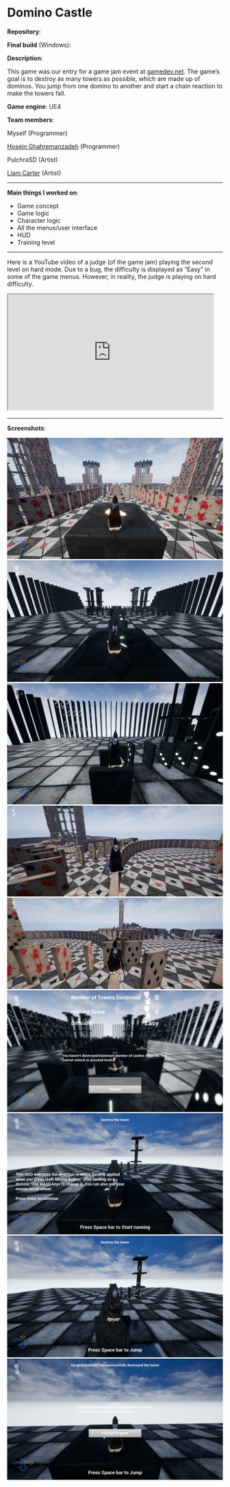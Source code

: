 # Domino Castle

**Repository**:  
<a href="https://github.com/tiredbunny/DominoCastle"><i class="fa fa-github" style="font-size:24px"></i></a>

**Final build** (Windows):  
<a href="https://drive.google.com/open?id=0ByRMOIz9rEO0MkU2cUtWSXlfd3M"><i class="fa fa-download" style="font-size:24px"></i></a>

**Description**: 

This game was our entry for a game jam event at [gamedev.net](https://www.gamedev.net/). The game’s goal is to destroy as many towers as possible, which are made up of dominos. You jump from one domino to another and start a chain reaction to make the towers fall.

**Game engine**: UE4

**Team members**: 

Myself (Programmer)

[Hosein Ghahremanzadeh](https://github.com/IYP-Programer-Yeah) (Programmer)

PulchraSD (Artist)

[Liam Carter](https://www.artstation.com/liamcarter) (Artist)



---
**Main things I worked on**:
* Game concept
* Game logic
* Character logic
* All the menus/user interface 
* HUD 
* Training level

---

Here is a YouTube video of a judge (of the game jam) playing the second level on hard mode. Due to a bug, the difficulty is displayed as “Easy” in some of the game menus. However, in reality, the judge is playing on hard difficulty.

<iframe width="480px" height="270px"
src="https://www.youtube.com/embed/37ggLXhUfXc" allowfullscreen="true">
</iframe>

---

**Screenshots**:



![](../images/dc6.png)
![](../images/dc7.png)
![](../images/dc5.png)
![](../images/dc9.png)
![](../images/dc10.png)
![](../images/dc8.png)
![](../images/dc1.png)
![](../images/dc2.png)
![](../images/dc4.png)
